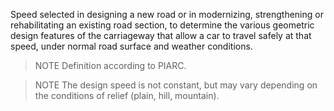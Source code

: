 Speed selected in designing a new road or in modernizing, strengthening or rehabilitating an existing road section, to determine the various geometric design features of the carriageway that allow a car to travel safely at that speed, under normal road surface and weather conditions.



>NOTE  Definition according to PIARC.

>

>NOTE  The design speed is not constant, but may vary depending on the conditions of relief (plain, hill, mountain).

